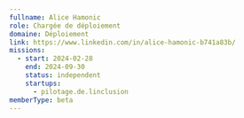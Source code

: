 ```yaml
---
fullname: Alice Hamonic
role: Chargée de déploiement
domaine: Déploiement
link: https://www.linkedin.com/in/alice-hamonic-b741a83b/
missions:
  - start: 2024-02-28
    end: 2024-09-30
    status: independent
    startups:
      - pilotage.de.linclusion
memberType: beta
---
```

